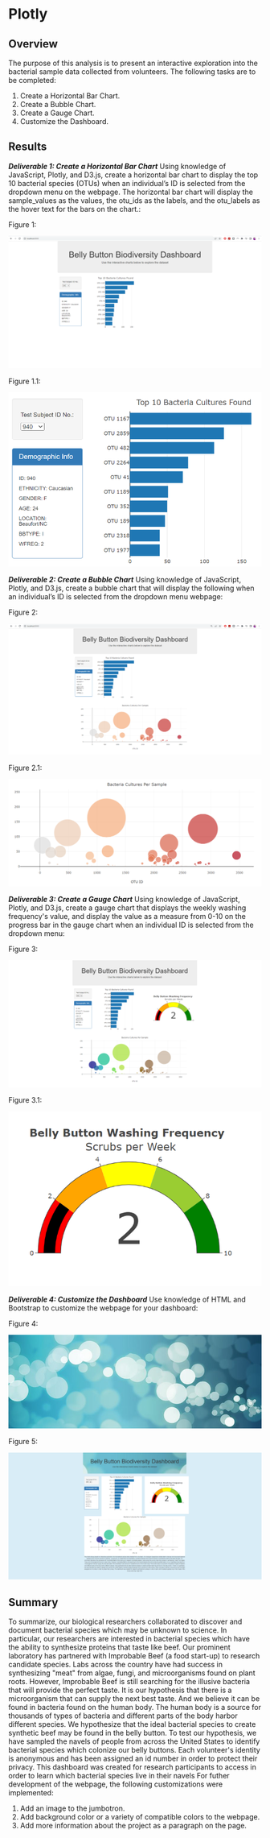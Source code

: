 # Plotly

## Overview

The purpose of this analysis is to present an interactive exploration into the bacterial sample data collected from volunteers. The following tasks are to be completed: 

1. Create a Horizontal Bar Chart.
2. Create a Bubble Chart.
3. Create a Gauge Chart.
4. Customize the Dashboard.

## Results

***Deliverable 1: Create a Horizontal Bar Chart***
Using knowledge of JavaScript, Plotly, and D3.js, create a horizontal bar chart to display the top 10 bacterial species (OTUs) when an individual’s ID is selected from the dropdown menu on the webpage. The horizontal bar chart will display the sample_values as the values, the otu_ids as the labels, and the otu_labels as the hover text for the bars on the chart.:

Figure 1:

![Webpage](https://raw.githubusercontent.com/krismbah/Plotly/main/D1.png)


Figure 1.1:

![Bar_Chart](https://raw.githubusercontent.com/krismbah/Plotly/main/D1.1.png)


***Deliverable 2: Create a Bubble Chart***
Using knowledge of JavaScript, Plotly, and D3.js, create a bubble chart that will display the following when an individual’s ID is selected from the dropdown menu webpage:

Figure 2:

![Webpage](https://raw.githubusercontent.com/krismbah/Plotly/main/D2.png)


Figure 2.1:

![Bubble_Chart](https://raw.githubusercontent.com/krismbah/Plotly/main/D2.1.png)


***Deliverable 3: Create a Gauge Chart***
Using knowledge of JavaScript, Plotly, and D3.js, create a gauge chart that displays the weekly washing frequency's value, and display the value as a measure from 0-10 on the progress bar in the gauge chart when an individual ID is selected from the dropdown menu:

Figure 3:

![Webpage](https://raw.githubusercontent.com/krismbah/Plotly/main/D3.png)


Figure 3.1:

![Gauge_Chart](https://raw.githubusercontent.com/krismbah/Plotly/main/D3.1.png)


***Deliverable 4: Customize the Dashboard***
Use knowledge of HTML and Bootstrap to customize the webpage for your dashboard:

Figure 4:

![Jumbotron_Picture](https://raw.githubusercontent.com/krismbah/Plotly/main/D4.jpg)


Figure 5:

![Webpage](https://raw.githubusercontent.com/krismbah/Plotly/main/D5.png)




## Summary

To summarize, our biological researchers collaborated to discover and document bacterial species which may be unknown to science. In particular, our researchers are interested in bacterial species which have the ability to synthesize proteins that taste like beef. Our prominent laboratory has partnered with Improbable Beef (a food start-up) to research candidate species. Labs across the country have had success in synthesizing "meat" from algae, fungi, and microorganisms found on plant roots. However, Improbable Beef is still searching for the illusive bacteria that will provide the perfect taste. It is our hypothesis that there is a microorganism that can supply the next best taste. And we believe it can be found in bacteria found on the human body. The human body is a source for thousands of types of bacteria and different parts of the body harbor different species. We hypothesize that the ideal bacterial species to create synthetic beef may be found in the belly button. To test our hypothesis, we have sampled the navels of people from across the United States to identify bacterial species which colonize our belly buttons. Each volunteer's identity is anonymous and has been assigned an id number in order to protect their privacy. This dashboard was created for research participants to access in order to learn which bacterial species live in their navels For futher development of the webpage, the following customizations were implemented:

1. Add an image to the jumbotron.
2. Add background color or a variety of compatible colors to the webpage.
3. Add more information about the project as a paragraph on the page.
